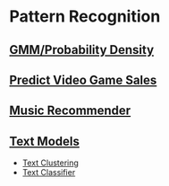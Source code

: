 # Pattern Recognition

## [GMM/Probability Density](./gmm)

## [Predict Video Game Sales](./predict-game-sales)

## [Music Recommender](./music-recommender)

## [Text Models](./text-models)

- [Text Clustering](./text-models/text-clustering)
- [Text Classifier](./text-models/text-classifier)
